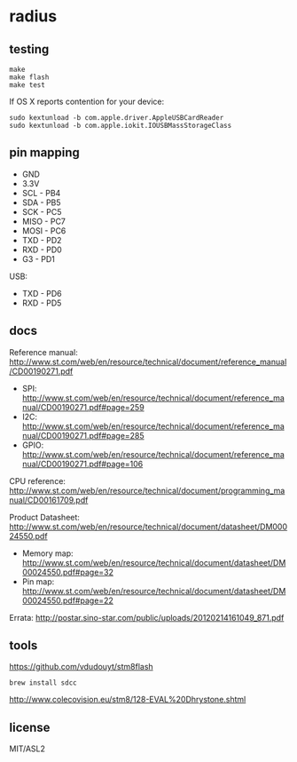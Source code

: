 # radius

## testing

```
make
make flash
make test
```

If OS X reports contention for your device:

```
sudo kextunload -b com.apple.driver.AppleUSBCardReader
sudo kextunload -b com.apple.iokit.IOUSBMassStorageClass
```

## pin mapping

* GND
* 3.3V
* SCL - PB4
* SDA - PB5
* SCK - PC5
* MISO - PC7
* MOSI - PC6
* TXD - PD2
* RXD - PD0
* G3 - PD1

USB:

* TXD - PD6
* RXD - PD5

## docs

Reference manual: http://www.st.com/web/en/resource/technical/document/reference_manual/CD00190271.pdf

 * SPI: http://www.st.com/web/en/resource/technical/document/reference_manual/CD00190271.pdf#page=259
 * I2C: http://www.st.com/web/en/resource/technical/document/reference_manual/CD00190271.pdf#page=285
 * GPIO: http://www.st.com/web/en/resource/technical/document/reference_manual/CD00190271.pdf#page=106

CPU reference: http://www.st.com/web/en/resource/technical/document/programming_manual/CD00161709.pdf

Product Datasheet: http://www.st.com/web/en/resource/technical/document/datasheet/DM00024550.pdf

 * Memory map: http://www.st.com/web/en/resource/technical/document/datasheet/DM00024550.pdf#page=32
 * Pin map: http://www.st.com/web/en/resource/technical/document/datasheet/DM00024550.pdf#page=22

 Errata: http://postar.sino-star.com/public/uploads/20120214161049_871.pdf

## tools

https://github.com/vdudouyt/stm8flash

```
brew install sdcc
```

http://www.colecovision.eu/stm8/128-EVAL%20Dhrystone.shtml

## license

MIT/ASL2
